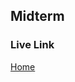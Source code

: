 ## Midterm

### Live Link

[Home](https://github.com/gamcruz/Info-Infrustructure-sp25/tree/main/midterm)
